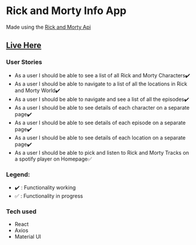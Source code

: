 # Rick and Morty Info App

Made using the [Rick and Morty Api](https://rickandmortyapi.com/)

## [Live Here](https://silly-rosalind-74877a.netlify.app/homepage)

### User Stories

- As a user I should be able to see a list of all Rick and Morty Characters:heavy_check_mark:
- As a user I should be able to navigate to a list of all the locations in
  Rick and Morty World:heavy_check_mark:
- As a user I should be able to navigate and see a list of all the episodes:heavy_check_mark:
- As a user I should be able to see details of each character on a separate page:heavy_check_mark:
- As a user I should be able to see details of each episode on a separate page:heavy_check_mark:
- As a user I should be able to see details of each location on a separate page:heavy_check_mark:
- As a user I should be able to pick and listen to Rick and Morty Tracks on a spotify player on Homepage:white_check_mark:

### Legend:

- :heavy_check_mark: : Functionality working
- :white_check_mark: : Functionality in progress

### Tech used

- React
- Axios
- Material UI
